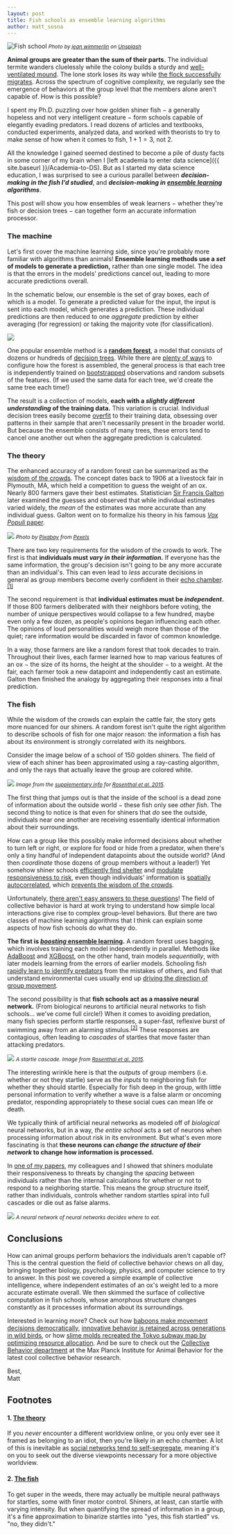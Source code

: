 ```yaml
---
layout: post
title: Fish schools as ensemble learning algorithms
author: matt_sosna
---
```

<img src="{{  site.baseurl  }}/images/theory/coll_beh/koi_shoal.jpg" alt="Fish school">
<span style="font-size: 12px"><i>Photo by <a href="https://unsplash.com/@jwimmerli">jean wimmerlin</a> on <a href="https://unsplash.com">Unsplash</a></i></span>

**Animal groups are greater than the sum of their parts.** The individual termite wanders cluelessly while the colony builds a sturdy and [well-ventilated mound](http://www.bbc.com/earth/story/20151210-why-termites-build-such-enormous-skyscrapers). The lone stork loses its way while [the flock successfully migrates](https://flightforsurvival.org/white-stork/). Across the spectrum of cognitive complexity, we regularly see the emergence of behaviors at the group level that the members alone aren't capable of. How is this possible?

I spent my Ph.D. puzzling over how golden shiner fish $-$ a generally hopeless and not very intelligent creature $-$ form schools capable of elegantly evading predators. I read dozens of articles and textbooks, conducted experiments, analyzed data, and worked with theorists to try to make sense of how when it comes to fish, $1 + 1 = 3$, not $2$.

All the knowledge I gained seemed destined to become a pile of dusty facts in some corner of my brain when I [left academia to enter data science]({{  site.baseurl  }}/Academia-to-DS). But as I started my data science education, I was surprised to see a curious parallel between _**decision-making in the fish I'd studied**_, and _**decision-making in [ensemble learning](http://www.scholarpedia.org/article/Ensemble_learning) algorithms**_.

This post will show you how ensembles of weak learners $-$ whether they're fish or decision trees $-$ can together form an accurate information processor.

### The machine
Let's first cover the machine learning side, since you're probably more familiar with algorithms than animals! **Ensemble learning methods use a _set_ of models to generate a prediction,** rather than one single model. The idea is that the errors in the models' predictions cancel out, leading to more accurate predictions overall.

In the schematic below, our ensemble is the set of gray boxes, each of which is a model. To generate a predicted value for the input, the input is sent into each model, which generates a prediction. These individual predictions are then reduced to one _aggregate_ prediction by either averaging (for regression) or taking the majority vote (for classification).

<img src="{{ site.baseurl }}/images/theory/coll_beh/ensemble.png">

One popular ensemble method is a [**random forest**](https://en.wikipedia.org/wiki/Random_forest), a model that consists of dozens or hundreds of [decision trees](https://en.wikipedia.org/wiki/Decision_tree). While there are [plenty of ways](https://scikit-learn.org/stable/modules/generated/sklearn.ensemble.RandomForestClassifier.html) to configure how the forest is assembled, the general process is that each tree is independently trained on [bootstrapped](https://machinelearningmastery.com/a-gentle-introduction-to-the-bootstrap-method/) observations and random subsets of the features. (If we used the same data for each tree, we'd create the same tree each time!)

The result is a collection of models, **each with a _slightly different understanding_ of the training data.** This variation is crucial. Individual decision trees easily become [overfit](https://www.investopedia.com/terms/o/overfitting.asp) to their training data, obsessing over patterns in their sample that aren't necessarily present in the broader world. But because the ensemble consists of many trees, these errors tend to cancel one another out when the aggregate prediction is calculated.

### The theory
The enhanced accuracy of a random forest can be summarized as the [wisdom of the crowds](https://en.wikipedia.org/wiki/Wisdom_of_the_crowd). The concept dates back to 1906 at a livestock fair in Plymouth, MA, which held a competition to guess the weight of an ox. Nearly 800 farmers gave their best estimates. Statistician [Sir Francis Galton](https://en.wikipedia.org/wiki/Francis_Galton) later examined the guesses and observed that while individual estimates varied widely, the _mean_ of the estimates was more accurate than any individual guess. Galton went on to formalize his theory in his famous [_Vox Populi_ paper](https://www.all-about-psychology.com/the-wisdom-of-crowds.html).

<img src="{{  site.baseurl  }}/images/theory/coll_beh/ox.jpg">
<span style="font-size: 12px"><i>Photo by <a href="https://www.pexels.com/@pixabay">Pixabay</a> from <a href="https://www.pexels.com/photo/brown-bull-on-green-glass-field-under-grey-and-blue-cloudy-sky-139399/">Pexels</a></i></span>

There are two key requirements for the wisdom of the crowds to work. The first is that **individuals must _vary in their information_.** If everyone has the same information, the group's decision isn't going to be any more accurate than an individual's. This can even lead to _less_ accurate decisions in general as group members become overly confident in their [echo chamber](https://en.wikipedia.org/wiki/Echo_chamber_(media)).<sup>[[1]](#1-the-theory)</sup>

The second requirement is that **individual estimates must be _independent_.** If those 800 farmers deliberated with their neighbors before voting, the number of unique perspectives would collapse to a few hundred, maybe even only a few dozen, as people's opinions began influencing each other. The opinions of loud personalities would weigh more than those of the quiet; rare information would be discarded in favor of common knowledge.

In a way, those farmers are like a random forest that took decades to train. Throughout their lives, each farmer learned how to map various features of an ox $-$ the size of its horns, the height at the shoulder $-$ to a weight. At the fair, each farmer took a new datapoint and independently cast an estimate. Galton then finished the analogy by aggregating their responses into a final prediction.

### The fish
While the wisdom of the crowds can explain the cattle fair, the story gets more nuanced for our shiners. A random forest isn't quite the right algorithm to describe schools of fish for one major reason: the information a fish has about its environment is strongly correlated with its neighbors.

Consider the image below of a school of 150 golden shiners. The field of view of each shiner has been approximated using a ray-casting algorithm, and only the rays that actually leave the group are colored white.

<img src="{{  site.baseurl  }}/images/theory/coll_beh/school_FOV.png">
<span style="font-size: 12px"><i>Image from the <a href="https://www.pnas.org/content/pnas/suppl/2015/03/24/1420068112.DCSupplemental/pnas.1420068112.sapp.pdf">supplementary info</a> for <a href="https://www.pnas.org/content/pnas/early/2015/03/24/1420068112.full.pdf?with-ds=yes">Rosenthal et al. 2015</a>.</i></span>

The first thing that jumps out is that the inside of the school is a dead zone of information about the outside world $-$ these fish only see _other fish_. The second thing to notice is that even for shiners that _do_ see the outside, individuals near one another are receiving essentially identical information about their surroundings.

How can a group like this possibly make informed decisions about whether to turn left or right, or explore for food or hide from a predator, when there's only a tiny handful of independent datapoints about the outside world? (And then _coordinate_ those dozens of group members without a leader!) Yet somehow shiner schools [efficiently find shelter](https://kops.uni-konstanz.de/bitstream/handle/123456789/36982/Berdahl_0-387565.pdf?sequence=1) and [modulate responsiveness to risk](https://www.pnas.org/content/pnas/116/41/20556.full.pdf), even though individuals' information is [spatially autocorrelated](https://rspatial.org/raster/analysis/3-spauto.html), which [prevents the wisdom of the crowds](http://thekaolab.com/inc/papers/Kao_ProcB_2014.pdf).

Unfortunately, [there aren't easy answers to these questions](https://core.ac.uk/download/pdf/82291278.pdf)! The field of collective behavior is hard at work trying to understand how simple local interactions give rise to complex group-level behaviors. But there are two classes of machine learning algorithms that I think can explain some aspects of how fish schools do what they do.

**The first is [_boosting_ ensemble learning](https://quantdare.com/what-is-the-difference-between-bagging-and-boosting/).** A random forest uses bagging, which involves training each model independently in parallel. Methods like [AdaBoost](https://blog.paperspace.com/adaboost-optimizer/) and [XGBoost](https://machinelearningmastery.com/gentle-introduction-xgboost-applied-machine-learning/), on the other hand, train models _sequentially_, with later models learning from the errors of earlier models. Schooling fish [rapidly learn to identify predators](https://d1wqtxts1xzle7.cloudfront.net/38450274/Manassa_and_McCormick_2012b.pdf?1439341938=&response-content-disposition=inline%3B+filename%3DSocial_learning_and_acquired_recognition.pdf&Expires=1622730506&Signature=HAbYEHdliiZBK3N-aEQrqrquAcQEGr10BJutxdWqY9vX-WzY9VWGhQnucCIY9pfMSeVx75dD~u-mJEpd9mrMOv2v1miXZdTlsGTQE4ljmUeIODE3InJ9gypfgEFcmXyyi4Ilxe87SP~xr0iZLwpXzU-g1fB8F8LEfyG4c4V6aKvrEWVe-ZQXQXuSPnT9xkz2HGt7Odv431L-sVoziQ7KrGE8PxlxsljWU71mdGOxrnheXoXMED5YUEvf89n9KeFEuKSkMIVTvkkgJXtGhWQrPGxZZNex3Lknz2UvGzaUfmvUTLZOpNlPudHRY5gVRY9cplglDYiw7Kd87OIfRZ4grw__&Key-Pair-Id=APKAJLOHF5GGSLRBV4ZA) from the mistakes of others, and fish that understand environmental cues usually end up [driving the direction of group movement](https://www.researchgate.net/profile/Stephan-Reebs/publication/285599716_Can_a_minority_of_informed_leaders_determine_the_foraging_movements_of_a_fish_shoal/links/5a33f2ba45851532e82c989a/Can-a-minority-of-informed-leaders-determine-the-foraging-movements-of-a-fish-shoal.pdf).

The second possibility is that **fish schools act as a massive neural network.**  (From biological neurons to artificial neural networks to fish schools... we've come full circle!) When it comes to avoiding predation, many fish species perform startle responses, a super-fast, reflexive burst of swimming away from an alarming stimulus.<sup>[[2]](#2-the-fish)</sup> These responses are contagious, often leading to _cascades_ of startles that move faster than attacking predators.

<img src="{{  site.baseurl  }}/images/theory/coll_beh/startle_cascade.png">
<span style="font-size: 12px"><i>A startle cascade. Image from <a href="https://www.pnas.org/content/pnas/early/2015/03/24/1420068112.full.pdf?with-ds=yes">Rosenthal et al. 2015</a>.</i></span>

The interesting wrinkle here is that the _outputs_ of group members (i.e. whether or not they startle) serve as the _inputs_ to neighboring fish for whether they should startle. Especially for fish deep in the group, with little personal information to verify whether a wave is a false alarm or oncoming predator, responding appropriately to these social cues can mean life or death.

We typically think of artificial neural networks as modeled off of _biological_ neural networks, but in a way, _the entire school_ acts a set of neurons when processing information about risk in its environment. But what's even more fascinating is that **these neurons can _change the structure of their network_ to change how information is processed.**

In [one of my papers](https://www.pnas.org/content/pnas/116/41/20556.full.pdf), my colleagues and I showed that shiners modulate their responsiveness to threats by changing the _spacing_ between individuals rather than the internal calculations for whether or not to respond to a neighboring startle. This means the group structure itself, rather than individuals, controls whether random startles spiral into full cascades or die out as false alarms.

<img src = "{{  site.baseurl  }}/images/theory/coll_beh/fish_network.png">
<span style="font-size: 12px"><i>A neural network of neural networks decides where to eat.</i></span>

## Conclusions
How can animal groups perform behaviors the individuals aren't capable of? This is the central question the field of collective behavior chews on all day, bringing together biology, psychology, physics, and computer science to try to answer. In this post we covered a simple example of collective intelligence, where independent estimates of an ox's weight led to a more accurate estimate overall. We then skimmed the surface of collective computation in fish schools, whose amorphous structure changes constantly as it processes information about its surroundings.

Interested in learning more? Check out how [baboons make movement decisions democratically](https://science.sciencemag.org/content/348/6241/1358/tab-pdf), [innovative behavior is retained across generations in wild birds](https://www.researchgate.net/profile/Lucy-Aplin/publication/269189563_Experimentally_induced_innovations_lead_to_persistent_culture_via_conformity_in_wild_bird/links/5735d90808ae298602e0920b/Experimentally-induced-innovations-lead-to-persistent-culture-via-conformity-in-wild-bird.pdf), or how [slime molds recreated the Tokyo subway map by optimizing resource allocation](https://math.mit.edu/~dunkel/Teach/18.S995_2014F/paper_suggestions/science_tero.pdf). And be sure to check out the [Collective Behavior department](https://collectivebehaviour.com/) at the Max Planck Institute for Animal Behavior for the latest cool collective behavior research.

Best,<br>
Matt

## Footnotes
#### 1. [The theory](#the-theory)
If you _never_ encounter a different worldview online, or you only ever see it framed as belonging to an idiot, then you're likely in an echo chamber. A lot of this is inevitable as [social networks tend to self-segregate](https://www.pnas.org/content/118/7/e2022761118), meaning it's on you to seek out the diverse viewpoints necessary for a more objective worldview.

#### 2. [The fish](#the-fish)
To get super in the weeds, there may actually be multiple neural pathways for startles, some with finer motor control. Shiners, at least, can startle with varying intensity. But when quantifying the spread of information in a group, it's a fine approximation to binarize startles into "yes, this fish startled" vs. "no, they didn't."
